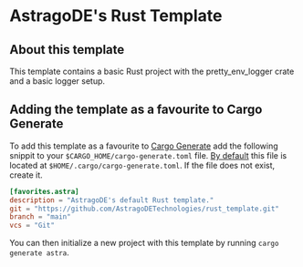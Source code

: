 # AstragoDE's Rust Template

## About this template

This template contains a basic Rust project with the pretty_env_logger crate and a basic logger setup.

## Adding the template as a favourite to Cargo Generate

To add this template as a favourite to [Cargo Generate](https://github.com/cargo-generate/cargo-generate) add the following snippit to your `$CARGO_HOME/cargo-generate.toml` file. [By default](https://doc.rust-lang.org/cargo/guide/cargo-home.html#cargo-home) this file is located at `$HOME/.cargo/cargo-generate.toml`.
If the file does not exist, create it.

```toml
[favorites.astra]
description = "AstragoDE's default Rust template."
git = "https://github.com/AstragoDETechnologies/rust_template.git"
branch = "main"
vcs = "Git"
```

You can then initialize a new project with this template by running `cargo generate astra`.
